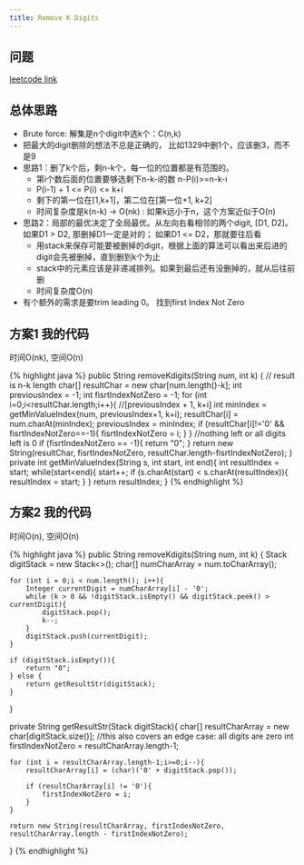 ```yaml
---
title: Remove K Digits
---
```


## 问题
[leetcode link](https://leetcode.com/problems/remove-k-digits/description/)

## 总体思路
- Brute force: 解集是n个digit中选k个：C(n,k)
- 把最大的digit删除的想法不总是正确的， 比如1329中删1个，应该删3，而不是9
- 思路1：删了k个后，剩n-k个，每一位的位置都是有范围的。
  - 第i个数后面的位置要够选剩下n-k-i的数 n-P(i)>=n-k-i
  - P(i-1) + 1 <= P(i) <= k+i
  - 剩下的第一位在[1,k+1]，第二位在[第一位+1, k+2]
  - 时间复杂度是k(n-k) -> O(nk) : 如果k远小于n，这个方案近似于O(n)
- 思路2：局部的最优决定了全局最优。从左向右看相邻的两个digit, [D1, D2]。如果D1 > D2, 那删掉D1一定是对的；
如果D1 <= D2，那就要往后看
  - 用stack来保存可能要被删掉的digit，根据上面的算法可以看出来后进的digit会先被删掉，直到删到k个为止
  - stack中的元素应该是非递减排列。如果到最后还有没删掉的，就从后往前删
  - 时间复杂度O(n)
- 有个额外的需求是要trim leading 0。 找到first Index Not Zero

## 方案1 我的代码
时间O(nk), 空间O(n)

{% highlight java %}
public String removeKdigits(String num, int k) {
    // result is n-k length
    char[] resultChar = new char[num.length()-k];
    int previousIndex = -1;
    int fisrtIndexNotZero = -1;
    for (int i=0;i<resultChar.length;i++){
        //[previousIndex + 1, k+i]
        int minIndex = getMinValueIndex(num, previousIndex+1, k+i);
        resultChar[i] = num.charAt(minIndex);
        previousIndex = minIndex;
        if (resultChar[i]!='0' && fisrtIndexNotZero==-1){
            fisrtIndexNotZero = i;
        }
    }
    //nothing left or all digits left is 0
    if (fisrtIndexNotZero == -1){
        return "0";
    }
    return new String(resultChar, fisrtIndexNotZero, resultChar.length-fisrtIndexNotZero);
}
private int getMinValueIndex(String s, int start, int end){
    int resultIndex = start;
    while(start<end){
        start++;
        if (s.charAt(start) < s.charAt(resultIndex)){
            resultIndex = start;
        }
    }
    return resultIndex;
}
{% endhighlight %}

## 方案2 我的代码
时间O(n), 空间O(n)

{% highlight java %}
public String removeKdigits(String num, int k) {
    Stack<Integer> digitStack = new Stack<>();
    char[] numCharArray = num.toCharArray();

    for (int i = 0;i < num.length(); i++){
        Integer currentDigit = numCharArray[i] - '0';
        while (k > 0 && !digitStack.isEmpty() && digitStack.peek() > currentDigit){
            digitStack.pop();
            k--;
        }
        digitStack.push(currentDigit);
    }

    if (digitStack.isEmpty()){
        return "0";
    } else {
        return getResultStr(digitStack);
    }
}

private String getResultStr(Stack<Integer> digitStack){
    char[] resultCharArray = new char[digitStack.size()];
    //this also covers an edge case: all digits are zero
    int firstIndexNotZero = resultCharArray.length-1;

    for (int i = resultCharArray.length-1;i>=0;i--){
        resultCharArray[i] = (char)('0' + digitStack.pop());

        if (resultCharArray[i] != '0'){
            firstIndexNotZero = i;
        }
    }

    return new String(resultCharArray, firstIndexNotZero, resultCharArray.length - firstIndexNotZero);
}
{% endhighlight %}
